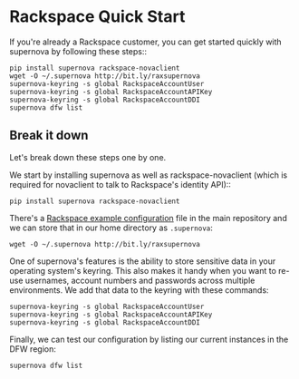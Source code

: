 # Rackspace Quick Start

If you're already a Rackspace customer, you can get started quickly with supernova by following these steps::

    pip install supernova rackspace-novaclient
    wget -O ~/.supernova http://bit.ly/raxsupernova
    supernova-keyring -s global RackspaceAccountUser
    supernova-keyring -s global RackspaceAccountAPIKey
    supernova-keyring -s global RackspaceAccountDDI
    supernova dfw list

## Break it down
Let's break down these steps one by one.

We start by installing supernova as well as rackspace-novaclient (which is required for novaclient to talk to Rackspace's identity API)::

    pip install supernova rackspace-novaclient

There's a [Rackspace example configuration](http://bit.ly/raxsupernova>) file in the main repository and we can store that in our home directory as `.supernova`:

    wget -O ~/.supernova http://bit.ly/raxsupernova

One of supernova's features is the ability to store sensitive data in your operating system's keyring.  This also makes it handy when you want to re-use usernames, account numbers and passwords across multiple environments.  We add that data to the keyring with these commands:

    supernova-keyring -s global RackspaceAccountUser
    supernova-keyring -s global RackspaceAccountAPIKey
    supernova-keyring -s global RackspaceAccountDDI

Finally, we can test our configuration by listing our current instances in the DFW region:

    supernova dfw list
